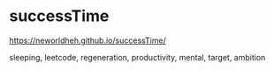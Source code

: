 # successTime
https://neworldheh.github.io/successTime/

sleeping, leetcode, regeneration, productivity, mental, target, ambition
